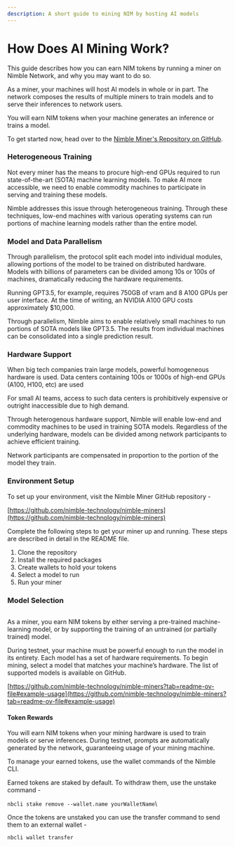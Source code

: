 ```yaml
---
description: A short guide to mining NIM by hosting AI models
---
```


# How Does AI Mining Work?

This guide describes how you can earn NIM tokens by running a miner on Nimble Network, and why you may want to do so.

As a miner, your machines will host AI models in whole or in part. The network composes the results of multiple miners to train models and to serve their inferences to network users.

You will earn NIM tokens when your machine generates an inference or trains a model.

To get started now, head over to the [Nimble Miner's Repository on GitHub](https://github.com/nimble-technology/nimble-miners).

### Heterogeneous Training

Not every miner has the means to procure high-end GPUs required to run state-of-the-art (SOTA) machine learning models. To make AI more accessible, we need to enable commodity machines to participate in serving and training these models.

Nimble addresses this issue through heterogeneous training. Through these techniques, low-end machines with various operating systems can run portions of machine learning models rather than the entire model.

### Model and Data Parallelism

Through parallelism, the protocol split each model into individual modules, allowing portions of the model to be trained on distributed hardware. Models with billions of parameters can be divided among 10s or 100s of machines, dramatically reducing the hardware requirements.

Running GPT3.5, for example, requires 750GB of vram and 8 A100 GPUs per user interface. At the time of writing, an NVIDIA A100 GPU costs approximately $10,000.&#x20;

Through parallelism, Nimble aims to enable relatively small machines to run portions of SOTA models like GPT3.5. The results from individual machines can be consolidated into a single prediction result.

### Hardware Support

When big tech companies train large models, powerful homogeneous hardware is used. Data centers containing 100s or 1000s of high-end GPUs (A100, H100, etc) are used

For small AI teams, access to such data centers is prohibitively expensive or outright inaccessible due to high demand.

Through heterogenous hardware support, Nimble will enable low-end and commodity machines to be used in training SOTA models. Regardless of the underlying hardware, models can be divided among network participants to achieve efficient training.

Network participants are compensated in proportion to the portion of the model they train.

### Environment Setup

To set up your environment, visit the Nimble Miner GitHub repository -

[https://github.com/nimble-technology/nimble-miners](https://github.com/nimble-technology/nimble-miners)

Complete the following steps to get your miner up and running. These steps are described in detail in the README file.

1. Clone the repository
2. Install the required packages
3. Create wallets to hold your tokens
4. Select a model to run
5. Run your miner

### Model Selection

<figure><img src="https://lh7-us.googleusercontent.com/qx4rQKmBX-2kzipJ9UfYN7QSdj5o9Mz19zsXKjO_kmUTnZsbVk0lWRRmdDdcdmmfZFDc_oyaVMXVrIo53Nkd95l3thW7ZBRoMn6derexZ51vP69Pu-3mDghlpNLPtD6ZLB5ftSLncYhhhCPaQleFBYE" alt=""><figcaption></figcaption></figure>

As a miner, you earn NIM tokens by either serving a pre-trained machine-learning model, or by supporting the training of an untrained (or partially trained) model.

During testnet, your machine must be powerful enough to run the model in its entirety. Each model has a set of hardware requirements. To begin mining, select a model that matches your machine’s hardware. The list of supported models is available on GitHub.

[https://github.com/nimble-technology/nimble-miners?tab=readme-ov-file#example-usage](https://github.com/nimble-technology/nimble-miners?tab=readme-ov-file#example-usage)

#### Token Rewards

You will earn NIM tokens when your mining hardware is used to train models or serve inferences. During testnet, prompts are automatically generated by the network, guaranteeing usage of your mining machine.

To manage your earned tokens, use the wallet commands of the Nimble CLI.

Earned tokens are staked by default. To withdraw them, use the unstake command -

`nbcli stake remove --wallet.name yourWalletName`\


Once the tokens are unstaked you can use the transfer command to send them to an external wallet -

`nbcli wallet transfer`

